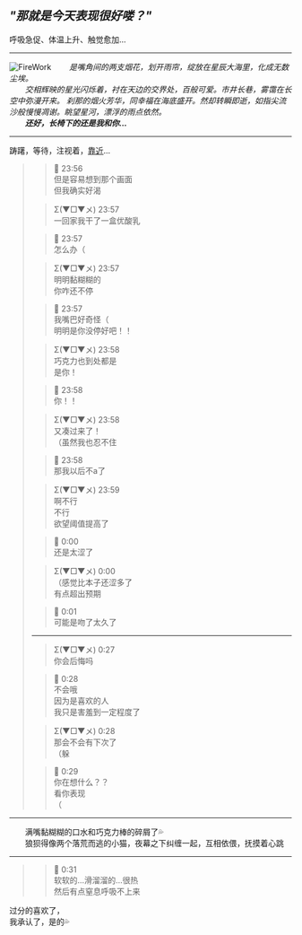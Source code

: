 *"那就是今天表现很好喽？"*
---

呼吸急促、体温上升、触觉愈加...

---

![FireWork](https://i.328888.xyz/2023/05/07/ias78X.png)
&emsp;&emsp;*是嘴角间的两支烟花，划开雨帘，绽放在星辰大海里，化成无数尘埃。*  
&emsp;&emsp;*交相辉映的星光闪烁着，衬在天边的交界处，百般可爱。市井长巷，雾霭在长空中弥漫开来。*
*刹那的烟火芳华，同幸福在海底盛开。然却转瞬即逝，如指尖流沙般慢慢凋谢。眺望星河，漂浮的雨点依然。*  
&emsp;&emsp;***还好，长椅下的还是我和你...***

---

踌躇，等待，注视着，[靠近](../../CHAOS/MDRf6Z2g6L+R.md)...

> > 💖 23:56  
> > 但是容易想到那个画面  
> > 但我确实好渴
>
> > Σ(▼□▼メ) 23:57  
> > 一回家我干了一盒优酸乳
>
> > 💖 23:57  
> > 怎么办（
>
> > Σ(▼□▼メ) 23:57  
> > 明明黏糊糊的  
> > 你咋还不停
>
> > 💖 23:57  
> > 我嘴巴好奇怪（  
> > 明明是你没停好吧！！
>
> > Σ(▼□▼メ) 23:58  
> > 巧克力也到处都是  
> > 是你！
>
> > 💖 23:58  
> > 你！！
>
> > Σ(▼□▼メ) 23:58  
> > 又凑过来了！  
> > （虽然我也忍不住
>
> > 💖 23:58  
> > 那我以后不a了
>
> > Σ(▼□▼メ) 23:59  
> > 啊不行  
> > 不行  
> > 欲望阈值提高了
>
> > 💖 0:00  
> > 还是太涩了
>
> > Σ(▼□▼メ) 0:00  
> > （感觉比本子还涩多了  
> > 有点超出预期
>
> > 💖 0:01  
> > 可能是吻了太久了
> ---
> > Σ(▼□▼メ) 0:27  
> > 你会后悔吗
>
> > 💖 0:28  
> > 不会哦  
> > 因为是喜欢的人  
> > 我只是害羞到一定程度了
>
> > Σ(▼□▼メ) 0:28  
> > 那会不会有下次了  
> > （躲
>
> > 💖 0:29  
> > 你在想什么？？  
> > 看你表现  
> > （  

---

&emsp;&emsp;满嘴黏糊糊的口水和巧克力棒的碎屑了💦  
&emsp;&emsp;狼狈得像两个落荒而逃的小猫，夜幕之下纠缠一起，互相依偎，抚摸着心跳

---

> > 💖 0:31  
> > 软软的…滑溜溜的…很热  
> > 然后有点窒息呼吸不上来  

过分的喜欢了，  
我承认了，是的💦